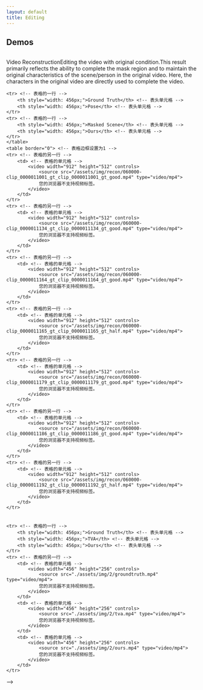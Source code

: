 ```yaml
---
layout: default
title: Editing
---
```


<div class="post">
	<h2 class="pageTitle">Demos</h2>
    <p align="center">
	<img src="{{ '/assets/img/pipeline.jpg' | relative_url }}" alt="">
    </p>
	<p></p>
	<table border="0"> <!-- 表格边框设置为1 -->
	<tr>Video Reconstruction</tr>
    <tr>Editing the video with original condition.This result primarily reflects the ability to complete the mask region and to maintain the original characteristics of the scene/person in the original video. Here, the characters in the original video are directly used to complete the video. </tr>

    <tr> <!-- 表格的一行 -->
        <th style="width: 456px;">Ground Truth</th> <!-- 表头单元格 -->
        <th style="width: 456px;">Pose</th> <!-- 表头单元格 -->
    </tr>
    <tr> <!-- 表格的一行 -->
        <th style="width: 456px;">Masked Scene</th> <!-- 表头单元格 -->
        <th style="width: 456px;">Ours</th> <!-- 表头单元格 -->
    </tr>
    </table>
	<table border="0"> <!-- 表格边框设置为1 -->
    <tr> <!-- 表格的另一行 -->
        <td> <!-- 表格的单元格 -->
            <video width="912" height="512" controls>
                <source src="/assets/img/recon/060000-clip_0000011001_gt_clip_0000011001_gt_good.mp4" type="video/mp4">
                您的浏览器不支持视频标签。
            </video>
        </td>
    </tr>
    <tr> <!-- 表格的另一行 -->
        <td> <!-- 表格的单元格 -->
            <video width="912" height="512" controls>
                <source src="/assets/img/recon/060000-clip_0000011134_gt_clip_0000011134_gt_good.mp4" type="video/mp4">
                您的浏览器不支持视频标签。
            </video>
        </td>
    </tr>
    <tr> <!-- 表格的另一行 -->
        <td> <!-- 表格的单元格 -->
            <video width="912" height="512" controls>
                <source src="/assets/img/recon/060000-clip_0000011164_gt_clip_0000011164_gt_good.mp4" type="video/mp4">
                您的浏览器不支持视频标签。
            </video>
        </td>
    </tr>
    <tr> <!-- 表格的另一行 -->
        <td> <!-- 表格的单元格 -->
            <video width="912" height="512" controls>
                <source src="/assets/img/recon/060000-clip_0000011165_gt_clip_0000011165_gt_half.mp4" type="video/mp4">
                您的浏览器不支持视频标签。
            </video>
        </td>
    </tr>
    <tr> <!-- 表格的另一行 -->
        <td> <!-- 表格的单元格 -->
            <video width="912" height="512" controls>
                <source src="/assets/img/recon/060000-clip_0000011179_gt_clip_0000011179_gt_good.mp4" type="video/mp4">
                您的浏览器不支持视频标签。
            </video>
        </td>
    </tr>
    <tr> <!-- 表格的另一行 -->
        <td> <!-- 表格的单元格 -->
            <video width="912" height="512" controls>
                <source src="/assets/img/recon/060000-clip_0000011186_gt_clip_0000011186_gt_good.mp4" type="video/mp4">
                您的浏览器不支持视频标签。
            </video>
        </td>
    </tr>
    <tr> <!-- 表格的另一行 -->
        <td> <!-- 表格的单元格 -->
            <video width="912" height="512" controls>
                <source src="/assets/img/recon/060000-clip_0000011192_gt_clip_0000011192_gt_half.mp4" type="video/mp4">
                您的浏览器不支持视频标签。
            </video>
        </td>
    </tr>
</table>

<!-- <tr>2. Sample 2: Video Editing with human insertion. </tr>
	<table border="0"> <!-- 表格边框设置为1 -->
    <tr> <!-- 表格的一行 -->
        <th style="width: 456px;">Ground Truth</th> <!-- 表头单元格 -->
        <th style="width: 456px;">TVA</th> <!-- 表头单元格 -->
		<th style="width: 456px;">Ours</th> <!-- 表头单元格 -->
    </tr>
    <tr> <!-- 表格的另一行 -->
        <td> <!-- 表格的单元格 -->
            <video width="456" height="256" controls>
                <source src="./assets/img/2/groundtruth.mp4" type="video/mp4">
                您的浏览器不支持视频标签。
            </video>
        </td>
		<td> <!-- 表格的单元格 -->
            <video width="456" height="256" controls>
                <source src="./assets/img/2/tva.mp4" type="video/mp4">
                您的浏览器不支持视频标签。
            </video>
        </td>
		<td> <!-- 表格的单元格 -->
            <video width="456" height="256" controls>
                <source src="./assets/img/2/ours.mp4" type="video/mp4">
                您的浏览器不支持视频标签。
            </video>
        </td>
    </tr>
</table> -->


</div>

